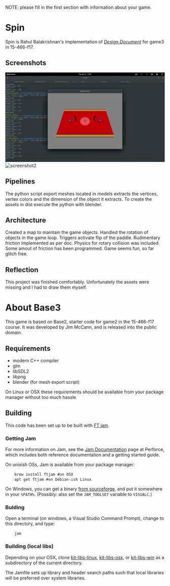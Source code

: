 NOTE: please fill in the first section with information about your game.

# Spin

Spin is Rahul Balakrishnan's implementation of [*Design Document*](http://graphics.cs.cmu.edu/courses/15-466-f17/game3-designs/hungyuc/) for game3 in 15-466-f17.

## Screenshots

![screenshot1](game3.png)
![screenshot2](game2-action.png)

## Pipelines

The python script export meshes located in models extracts the vertices, vertex colors and the dimension of the object it extracts.
To create the assets in dist execute the python with blender.

## Architecture

Created a map to maintain the game objects.
Handled the rotation of objects in the game loop.
Triggers activate flip of the paddle.
Rudimentary friction implemented as per doc.
Physics for rotary collision was included. Some amout of friction has been programmed. Game seems fun, so far glitch free.

## Reflection

This project was finished comfortably. Unfortunately the assets were missing and I had to draw them myself.

# About Base3

This game is based on Base2, starter code for game2 in the 15-466-f17 course. It was developed by Jim McCann, and is released into the public domain.

## Requirements

 - modern C++ compiler
 - glm
 - libSDL2
 - libpng
 - blender (for mesh export script)

On Linux or OSX these requirements should be available from your package manager without too much hassle.

## Building

This code has been set up to be built with [FT jam](https://www.freetype.org/jam/).

### Getting Jam

For more information on Jam, see the [Jam Documentation](https://www.perforce.com/documentation/jam-documentation) page at Perforce, which includes both reference documentation and a getting started guide.

On unixish OSs, Jam is available from your package manager:
```
	brew install ftjam #on OSX
	apt get ftjam #on Debian-ish Linux
```

On Windows, you can get a binary [from sourceforge](https://sourceforge.net/projects/freetype/files/ftjam/2.5.2/ftjam-2.5.2-win32.zip/download),
and put it somewhere in your `%PATH%`.
(Possibly: also set the `JAM_TOOLSET` variable to `VISUALC`.)

### Bulding
Open a terminal (on windows, a Visual Studio Command Prompt), change to this directory, and type:
```
	jam
```

### Building (local libs)

Depending on your OSX, clone 
[kit-libs-linux](https://github.com/ixchow/kit-libs-linux),
[kit-libs-osx](https://github.com/ixchow/kit-libs-osx),
or [kit-libs-win](https://github.com/ixchow/kit-libs-win)
as a subdirectory of the current directory.

The Jamfile sets up library and header search paths such that local libraries will be preferred over system libraries.
